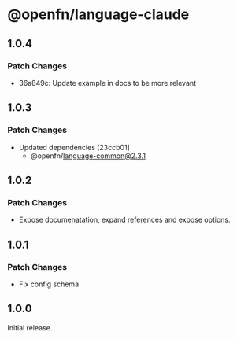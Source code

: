 # @openfn/language-claude

## 1.0.4

### Patch Changes

- 36a849c: Update example in docs to be more relevant

## 1.0.3

### Patch Changes

- Updated dependencies [23ccb01]
  - @openfn/language-common@2.3.1

## 1.0.2

### Patch Changes

- Expose documenatation, expand references and expose options.

## 1.0.1

### Patch Changes

- Fix config schema

## 1.0.0

Initial release.
